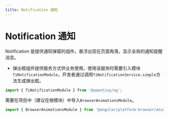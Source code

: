 ```yaml
---
title: Notification 通知
---
```

# Notification 通知

<div class="used-tiny">

Notification 是提供通知弹窗的组件。悬浮出现在页面角落，显示全局的通知提醒消息。&nbsp;&nbsp;

+ 弹出框组件提供服务方式供业务使用，使用该服务时需要引入模块`TiNotificationModule`，开发者通过调用`TiNotificationService.simple`方法生成弹出框。

```typescript
import { TiNotificationModule } from '@opentiny/ng';
```

需要在项目中（建议在根模块）中导入`BrowserAnimationsModule`。

```typescript
import { BrowserAnimationsModule } from '@angular/platform-browser/animations';
```

</div>

<div class="used-config"></div>
